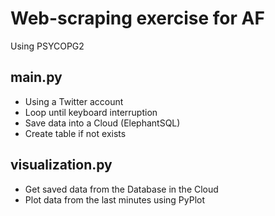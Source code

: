 # Web-scraping exercise for AF
Using PSYCOPG2

## main.py
- Using a Twitter account
- Loop until keyboard interruption
- Save data into a Cloud (ElephantSQL)
- Create table if not exists

## visualization.py
- Get saved data from the Database in the Cloud
- Plot data from the last minutes using PyPlot
